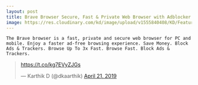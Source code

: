 ```yaml
---
layout: post
title: Brave Browser Secure, Fast & Private Web Browser with Adblocker
image: https://res.cloudinary.com/kd/image/upload/v1555840408/KD/Feature-foto.jpg
---
```


`The Brave browser is a fast, private and secure web browser for PC and mobile. Enjoy a faster ad-free browsing experience. Save Money. Block Ads & Trackers. Browse Up To 3x Fast. Browse Fast. Block Ads & Trackers.`


<blockquote class="twitter-tweet" data-lang="en"><p lang="und" dir="ltr"><a href="https://t.co/kg7EVyZJGs">https://t.co/kg7EVyZJGs</a></p>&mdash; Karthik D (@dkaarthik) <a href="https://twitter.com/dkaarthik/status/1119863366166536193?ref_src=twsrc%5Etfw">April 21, 2019</a></blockquote>
<script async src="https://platform.twitter.com/widgets.js" charset="utf-8"></script>
